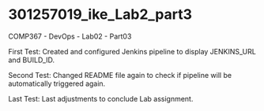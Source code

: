 # 301257019_ike_Lab2_part3
COMP367 - DevOps - Lab02 - Part03

First Test: Created and configured Jenkins pipeline to display JENKINS_URL and BUILD_ID.

Second Test: Changed README file again to check if pipeline will be automatically triggered again.

Last Test: Last adjustments to conclude Lab assignment.